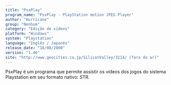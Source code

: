 ```yaml
---
title: "PsxPlay"
program_name: "PsxPlay - PlayStation motion JPEG Player"
author: "Hurricane"
group: "Nenhum"
category: "Edição de vídeos"
platform: "Windows"
system: "Playstation"
language: "Inglês / Japonês"
release_date: "18/08/2000"
version: "1.46"
site: "http://www.geocities.co.jp/SiliconValley/3114/ (fora do ar)"
---
```

PsxPlay é um programa que permite assistir os vídeos dos jogos do sistema Playstation em seu formato nativo: STR.
